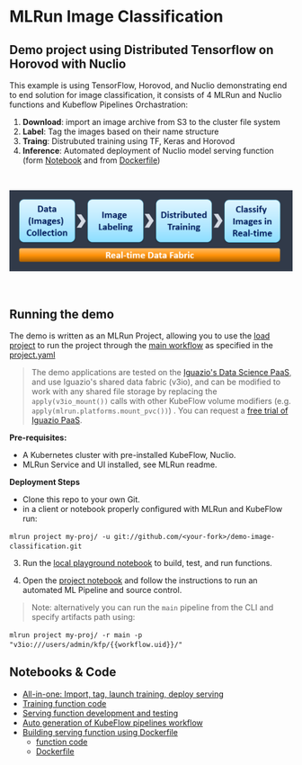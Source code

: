 # MLRun Image Classification 
## Demo project using Distributed Tensorflow on Horovod with Nuclio

This example is using TensorFlow, Horovod, and Nuclio demonstrating end to end solution for image classification, 
it consists of 4 MLRun and Nuclio functions and Kubeflow Pipelines Orchastration:

1. **Download**: import an image archive from S3 to the cluster file system
2. **Label**: Tag the images based on their name structure 
3. **Traing**: Distrubuted training using TF, Keras and Horovod
4. **Inference**: Automated deployment of Nuclio model serving function (form [Notebook](./notebooks/nuclio-serving-tf-images.ipynb) and from [Dockerfile](./inference-docker/Dockerfile))

<br><p align="center"><img src="workflow.png" width="600"/></p><br>

## Running the demo

The demo is written as an MLRun Project, allowing you to use the [load project](./load_project.ipynb) to run the project through the [main workflow](./src/workflow.py) as specified in the [project.yaml](./project.yaml)

> The demo applications are tested on the [Iguazio's Data Science PaaS](https://www.iguazio.com/), 
and use Iguazio's shared data fabric (v3io), and can be modified to work with any shared file storage by replacing the 
```apply(v3io_mount())``` calls with other KubeFlow volume modifiers (e.g. `apply(mlrun.platforms.mount_pvc())`) . 
You can request a [free trial of Iguazio PaaS](https://www.iguazio.com/lp/14-day-free-trial-in-the-cloud/).

**Pre-requisites:**

* A Kubernetes cluster with pre-installed KubeFlow, Nuclio. 
* MLRun Service and UI installed, see MLRun readme.

**Deployment Steps**
- Clone this repo to your own Git. 
- in a client or notebook properly configured with MLRun and KubeFlow run:  

`mlrun project my-proj/ -u git://github.com/<your-fork>/demo-image-classification.git`  

3. Run the [local playground notebook](./notebooks/mlrun_mpijob_classify.ipynb) to build, test, and run functions.

4. Open the [project notebook](./notebooks/mlrun_mpijob_pipe) and follow the instructions to run an automated ML Pipeline and source control.

> Note: alternatively you can run the `main` pipeline from the CLI and specify artifacts path using:

`mlrun project my-proj/ -r main -p "v3io:///users/admin/kfp/{{workflow.uid}}/"`

## Notebooks & Code

* [All-in-one: Import, tag, launch training, deploy serving](./notebooks/mlrun_mpijob_classify.ipynb) 
* [Training function code](./py/horovod-training.py)
* [Serving function development and testing](./notebooks/nuclio-serving-tf-images.ipynb)
* [Auto generation of KubeFlow pipelines workflow](./notebooks/mlrun_mpijob_pipe.ipynb)
* [Building serving function using Dockerfile](./inference-docker)
  * [function code](./inference-docker/main.py)
  * [Dockerfile](./inference-docker/Dockerfile)

